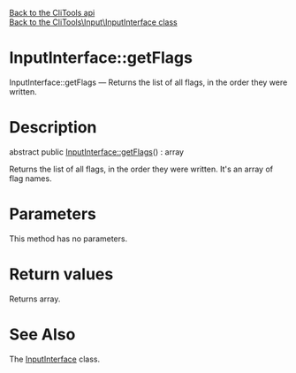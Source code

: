 [Back to the CliTools api](https://github.com/lingtalfi/CliTools/blob/master/doc/api/CliTools.md)<br>
[Back to the CliTools\Input\InputInterface class](https://github.com/lingtalfi/CliTools/blob/master/doc/api/CliTools/Input/InputInterface.md)


InputInterface::getFlags
================



InputInterface::getFlags — Returns the list of all flags, in the order they were written.




Description
================


abstract public [InputInterface::getFlags](https://github.com/lingtalfi/CliTools/blob/master/doc/api/CliTools/Input/InputInterface/getFlags.md)() : array




Returns the list of all flags, in the order they were written.
It's an array of flag names.




Parameters
================

This method has no parameters.


Return values
================

Returns array.







See Also
================

The [InputInterface](https://github.com/lingtalfi/CliTools/blob/master/doc/api/CliTools/Input/InputInterface.md) class.

